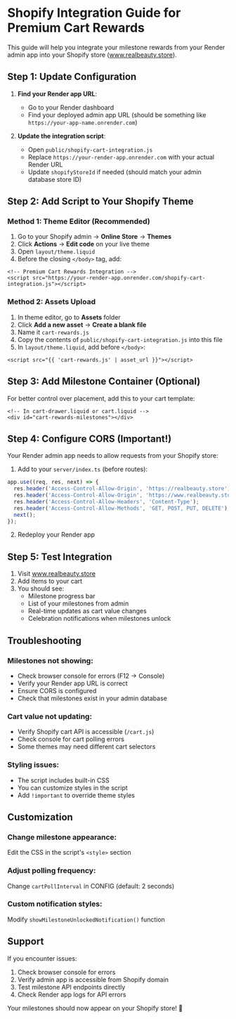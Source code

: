 # Shopify Integration Guide for Premium Cart Rewards

This guide will help you integrate your milestone rewards from your Render admin app into your Shopify store (www.realbeauty.store).

## Step 1: Update Configuration

1. **Find your Render app URL**: 
   - Go to your Render dashboard
   - Find your deployed admin app URL (should be something like `https://your-app-name.onrender.com`)

2. **Update the integration script**:
   - Open `public/shopify-cart-integration.js`
   - Replace `https://your-render-app.onrender.com` with your actual Render URL
   - Update `shopifyStoreId` if needed (should match your admin database store ID)

## Step 2: Add Script to Your Shopify Theme

### Method 1: Theme Editor (Recommended)
1. Go to your Shopify admin → **Online Store** → **Themes**
2. Click **Actions** → **Edit code** on your live theme
3. Open `layout/theme.liquid`
4. Before the closing `</body>` tag, add:

```liquid
<!-- Premium Cart Rewards Integration -->
<script src="https://your-render-app.onrender.com/shopify-cart-integration.js"></script>
```

### Method 2: Assets Upload
1. In theme editor, go to **Assets** folder
2. Click **Add a new asset** → **Create a blank file**
3. Name it `cart-rewards.js`
4. Copy the contents of `public/shopify-cart-integration.js` into this file
5. In `layout/theme.liquid`, add before `</body>`:

```liquid
<script src="{{ 'cart-rewards.js' | asset_url }}"></script>
```

## Step 3: Add Milestone Container (Optional)

For better control over placement, add this to your cart template:

```liquid
<!-- In cart-drawer.liquid or cart.liquid -->
<div id="cart-rewards-milestones"></div>
```

## Step 4: Configure CORS (Important!)

Your Render admin app needs to allow requests from your Shopify store:

1. Add to your `server/index.ts` (before routes):

```javascript
app.use((req, res, next) => {
  res.header('Access-Control-Allow-Origin', 'https://realbeauty.store');
  res.header('Access-Control-Allow-Origin', 'https://www.realbeauty.store');
  res.header('Access-Control-Allow-Headers', 'Content-Type');
  res.header('Access-Control-Allow-Methods', 'GET, POST, PUT, DELETE');
  next();
});
```

2. Redeploy your Render app

## Step 5: Test Integration

1. Visit www.realbeauty.store
2. Add items to your cart
3. You should see:
   - Milestone progress bar
   - List of your milestones from admin
   - Real-time updates as cart value changes
   - Celebration notifications when milestones unlock

## Troubleshooting

### Milestones not showing:
- Check browser console for errors (F12 → Console)
- Verify your Render app URL is correct
- Ensure CORS is configured
- Check that milestones exist in your admin database

### Cart value not updating:
- Verify Shopify cart API is accessible (`/cart.js`)
- Check console for cart polling errors
- Some themes may need different cart selectors

### Styling issues:
- The script includes built-in CSS
- You can customize styles in the script
- Add `!important` to override theme styles

## Customization

### Change milestone appearance:
Edit the CSS in the script's `<style>` section

### Adjust polling frequency:
Change `cartPollInterval` in CONFIG (default: 2 seconds)

### Custom notification styles:
Modify `showMilestoneUnlockedNotification()` function

## Support

If you encounter issues:
1. Check browser console for errors
2. Verify admin app is accessible from Shopify domain
3. Test milestone API endpoints directly
4. Check Render app logs for API errors

Your milestones should now appear on your Shopify store! 🎉